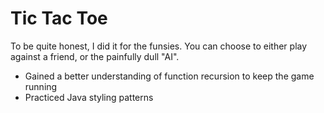 # Tic Tac Toe
To be quite honest, I did it for the funsies. You can choose to either play against a friend, or the painfully dull "AI". 
- Gained a better understanding of function recursion to keep the game running 
- Practiced Java styling patterns
